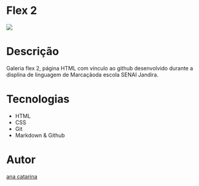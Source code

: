 # Flex 2

![](./flex2.png)

# Descrição
Galeria flex 2, página HTML com vínculo ao github desenvolvido durante a displina de linguagem de Marcaçãoda escola SENAI Jandira.


# Tecnologias
* HTML
* CSS
* Git
* Markdown
& Github
# Autor
[ana catarina](www.linkedin.com/in/analourencofer013)

